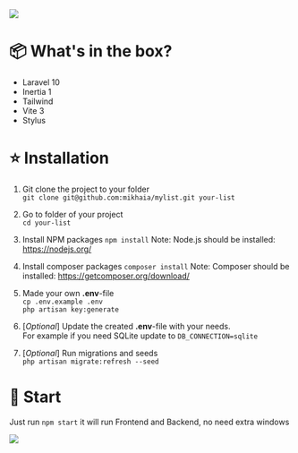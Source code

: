 <img src="https://downloader.disk.yandex.ru/preview/f71dc4a314321904bbbb30301adbe1bbc94bcf4c8b680123dc55de7286c32880/64e0acf3/cQ5wjd9HuKe-o8DqBd3GtZeL4fkDwVZPEXuRRlibDp-NskPW4HHhX2Wjkbo7ON9FKbdEsqcrJ3VIoDouzraEuw%3D%3D?uid=0&filename=2023-08-19_14-52-10.png&disposition=inline&hash=&limit=0&content_type=image%2Fpng&owner_uid=0&tknv=v2&size=2048x2048">

# 📦 What's in the box?
- Laravel 10
- Inertia 1
- Tailwind
- Vite 3
- Stylus

# ⭐ Installation

1. Git clone the project to your folder\
`git clone git@github.com:mikhaia/mylist.git your-list`

2. Go to folder of your project\
`cd your-list`

3. Install NPM packages
`npm install`
Note: Node.js should be installed: https://nodejs.org/

4. Install composer packages
`composer install`
Note: Composer should be installed: https://getcomposer.org/download/

5. Made your own **.env**-file\
`cp .env.example .env`\
`php artisan key:generate`

6. [*Optional*] Update the created **.env**-file with your needs.\
For example if you need SQLite update to `DB_CONNECTION=sqlite`

7. [*Optional*] Run migrations and seeds\
`php artisan migrate:refresh --seed`

# 🚀 Start
Just run `npm start` it will run Frontend and Backend, no need extra windows

<img src="https://downloader.disk.yandex.ru/disk/f1dd5fd35d96564bdc763e8e170762cedeb0d3d4ff7f26d0ea1d3f92560e80cc/64e0add6/IjSeaOOPi4p4fC-eIB_2A9YsHBeuNQMOcEx0enQqQQR4xcx9GlZwJECG1jZfg3MzNSB41g3Kn3B-XA9nGEC5IA%3D%3D?uid=0&filename=2023-08-19_14-51-57.png&disposition=attachment&hash=FipudpVLd8LUEYrmvDQto9/RJBMUaM9FhnulT2QvWpelvryZwdaU8JJXgR5DHBXAq/J6bpmRyOJonT3VoXnDag%3D%3D&limit=0&content_type=image%2Fpng&owner_uid=140357399&fsize=57266&hid=aa08f2fca40319631e9f8eb08fbf3259&media_type=image&tknv=v2">
